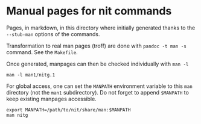 # Manual pages for nit commands

Pages, in markdown, in this directory where initially generated thanks to the `--stub-man` options of the commands.

Transformation to real man pages (troff) are done with `pandoc -t man -s` command.
See the `Makefile`.


Once generated, manpages can then be checked individually with `man -l`

~~~
man -l man1/nitg.1
~~~

For global access, one can set the `MANPATH` environment variable to this `man` directory (not the `man1` subdirectory).
Do not forget to append `$MANPATH` to keep existing manpages accessible.

~~~
export MANPATH=/path/to/nit/share/man:$MANPATH
man nitg
~~~
